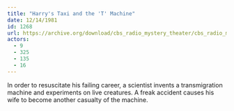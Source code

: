 ```yaml
---
title: "Harry's Taxi and the 'T' Machine"
date: 12/14/1981
id: 1268
url: https://archive.org/download/cbs_radio_mystery_theater/cbs_radio_mystery_theater-1251-1300.zip/cbs_radio_mystery_theater-1251-1300%2Fcbsrmt_1268_harrys_taxi_and_the_t_machine.mp3
actors:
  - 9
  - 325
  - 135
  - 16
---
```

In order to resuscitate his failing career, a scientist invents a transmigration machine and experiments on live creatures. A freak accident causes his wife to become another casualty of the machine.